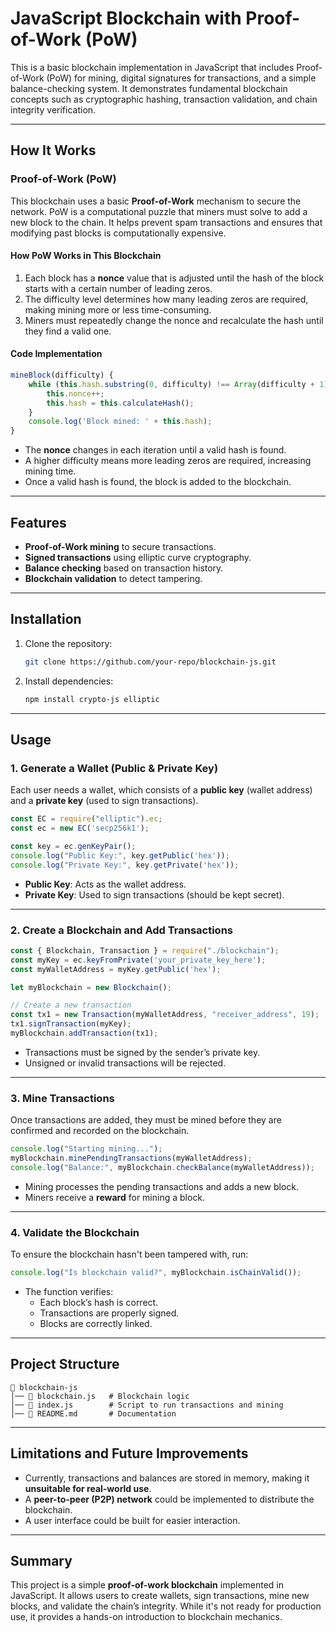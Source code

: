 # JavaScript Blockchain with Proof-of-Work (PoW)

This is a basic blockchain implementation in JavaScript that includes Proof-of-Work (PoW) for mining, digital signatures for transactions, and a simple balance-checking system. It demonstrates fundamental blockchain concepts such as cryptographic hashing, transaction validation, and chain integrity verification.

---

## How It Works

### Proof-of-Work (PoW)
This blockchain uses a basic **Proof-of-Work** mechanism to secure the network. PoW is a computational puzzle that miners must solve to add a new block to the chain. It helps prevent spam transactions and ensures that modifying past blocks is computationally expensive.

#### How PoW Works in This Blockchain
1. Each block has a **nonce** value that is adjusted until the hash of the block starts with a certain number of leading zeros.
2. The difficulty level determines how many leading zeros are required, making mining more or less time-consuming.
3. Miners must repeatedly change the nonce and recalculate the hash until they find a valid one.

#### Code Implementation
```js
mineBlock(difficulty) {
    while (this.hash.substring(0, difficulty) !== Array(difficulty + 1).join('0')) {
        this.nonce++;
        this.hash = this.calculateHash();
    }
    console.log('Block mined: ' + this.hash);
}
```
- The **nonce** changes in each iteration until a valid hash is found.
- A higher difficulty means more leading zeros are required, increasing mining time.
- Once a valid hash is found, the block is added to the blockchain.

---

## Features
- **Proof-of-Work mining** to secure transactions.
- **Signed transactions** using elliptic curve cryptography.
- **Balance checking** based on transaction history.
- **Blockchain validation** to detect tampering.

---

## Installation

1. Clone the repository:
   ```sh
   git clone https://github.com/your-repo/blockchain-js.git
   ```

2. Install dependencies:
   ```sh
   npm install crypto-js elliptic
   ```

---

## Usage

### 1. Generate a Wallet (Public & Private Key)
Each user needs a wallet, which consists of a **public key** (wallet address) and a **private key** (used to sign transactions).

```js
const EC = require("elliptic").ec;
const ec = new EC('secp256k1');

const key = ec.genKeyPair();
console.log("Public Key:", key.getPublic('hex'));
console.log("Private Key:", key.getPrivate('hex'));
```

- **Public Key**: Acts as the wallet address.
- **Private Key**: Used to sign transactions (should be kept secret).

---

### 2. Create a Blockchain and Add Transactions

```js
const { Blockchain, Transaction } = require("./blockchain");
const myKey = ec.keyFromPrivate('your_private_key_here');
const myWalletAddress = myKey.getPublic('hex');

let myBlockchain = new Blockchain();

// Create a new transaction
const tx1 = new Transaction(myWalletAddress, "receiver_address", 19);
tx1.signTransaction(myKey);
myBlockchain.addTransaction(tx1);
```
- Transactions must be signed by the sender’s private key.
- Unsigned or invalid transactions will be rejected.

---

### 3. Mine Transactions

Once transactions are added, they must be mined before they are confirmed and recorded on the blockchain.

```js
console.log("Starting mining...");
myBlockchain.minePendingTransactions(myWalletAddress);
console.log("Balance:", myBlockchain.checkBalance(myWalletAddress));
```

- Mining processes the pending transactions and adds a new block.
- Miners receive a **reward** for mining a block.

---

### 4. Validate the Blockchain

To ensure the blockchain hasn't been tampered with, run:

```js
console.log("Is blockchain valid?", myBlockchain.isChainValid());
```

- The function verifies:
  - Each block’s hash is correct.
  - Transactions are properly signed.
  - Blocks are correctly linked.

---

## Project Structure
```
📂 blockchain-js
│── 📜 blockchain.js   # Blockchain logic
│── 📜 index.js        # Script to run transactions and mining
│── 📜 README.md       # Documentation
```

---

## Limitations and Future Improvements
- Currently, transactions and balances are stored in memory, making it **unsuitable for real-world use**.
- A **peer-to-peer (P2P) network** could be implemented to distribute the blockchain.
- A user interface could be built for easier interaction.

---


## Summary
This project is a simple **proof-of-work blockchain** implemented in JavaScript. It allows users to create wallets, sign transactions, mine new blocks, and validate the chain’s integrity. While it's not ready for production use, it provides a hands-on introduction to blockchain mechanics.
